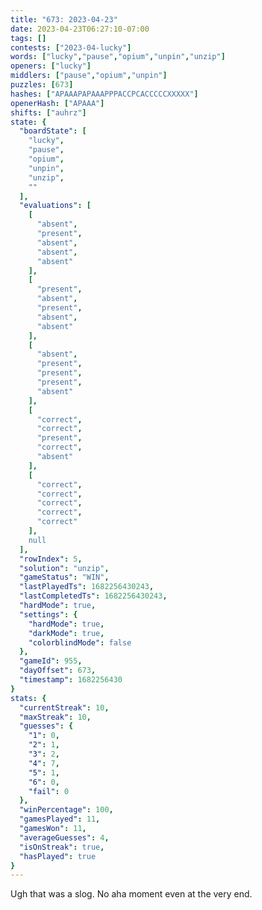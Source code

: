 ```yaml
---
title: "673: 2023-04-23"
date: 2023-04-23T06:27:10-07:00
tags: []
contests: ["2023-04-lucky"]
words: ["lucky","pause","opium","unpin","unzip"]
openers: ["lucky"]
middlers: ["pause","opium","unpin"]
puzzles: [673]
hashes: ["APAAAPAPAAAPPPACCPCACCCCCXXXXX"]
openerHash: ["APAAA"]
shifts: ["auhrz"]
state: {
  "boardState": [
    "lucky",
    "pause",
    "opium",
    "unpin",
    "unzip",
    ""
  ],
  "evaluations": [
    [
      "absent",
      "present",
      "absent",
      "absent",
      "absent"
    ],
    [
      "present",
      "absent",
      "present",
      "absent",
      "absent"
    ],
    [
      "absent",
      "present",
      "present",
      "present",
      "absent"
    ],
    [
      "correct",
      "correct",
      "present",
      "correct",
      "absent"
    ],
    [
      "correct",
      "correct",
      "correct",
      "correct",
      "correct"
    ],
    null
  ],
  "rowIndex": 5,
  "solution": "unzip",
  "gameStatus": "WIN",
  "lastPlayedTs": 1682256430243,
  "lastCompletedTs": 1682256430243,
  "hardMode": true,
  "settings": {
    "hardMode": true,
    "darkMode": true,
    "colorblindMode": false
  },
  "gameId": 955,
  "dayOffset": 673,
  "timestamp": 1682256430
}
stats: {
  "currentStreak": 10,
  "maxStreak": 10,
  "guesses": {
    "1": 0,
    "2": 1,
    "3": 2,
    "4": 7,
    "5": 1,
    "6": 0,
    "fail": 0
  },
  "winPercentage": 100,
  "gamesPlayed": 11,
  "gamesWon": 11,
  "averageGuesses": 4,
  "isOnStreak": true,
  "hasPlayed": true
}
---
```

<!-- more -->
Ugh that was a slog. No aha moment even at the very end.
